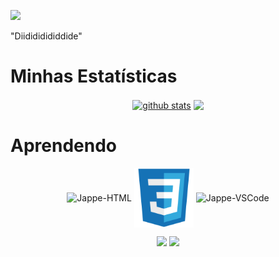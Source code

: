 

<p align="left">

 <img width="100px" src="https://media.tenor.com/lGUwTeltLgQAAAAj/pokemon-gengareguitar.gif"/>
<p>"Diidididididdide"</p>
</p>

# Minhas Estatísticas
<P align="center">
  <a href="https://github.com/GclRuanit0/github-readme-stats"><img align="center" src="https://github-readme-stats.vercel.app/api?username=GclRuanit0&show_icons=true&include_all_commits=true&theme=dark&hide_border=true&align=center" alt="github stats" /></a> <a href="https://github.com/GclRuanit0/github-readme-stats"><img align="center" src="https://github-readme-stats.vercel.app/api/top-langs/?username=GclRuanit0&layout=compact&theme=dark&hide_border=true" /></a>

# Aprendendo
<div align="center" style="display: inline_block">
  <img align="center" alt="Jappe-HTML" height="95" width="95" src="https://cdn.jsdelivr.net/gh/devicons/devicon@latest/icons/html5/html5-original.svg">
  <img align="center" alt="Jappe-CSS" height="95" width="95" src="https://raw.githubusercontent.com/devicons/devicon/master/icons/css3/css3-original.svg">
    <img align="center" alt="Jappe-VSCode" height="95" width="95" src="https://cdn.jsdelivr.net/gh/devicons/devicon@latest/icons/vscode/vscode-original.svg">
</div>



<p align="center">

 <img width="250px" src="https://media.tenor.com/dBJlvbopMPAAAAAj/muda-jjba.gif"/>
<img width="200px" src="https://media.tenor.com/6In1Ah1Pq1EAAAAj/ora-star-platinum.gif"/>

</p>


